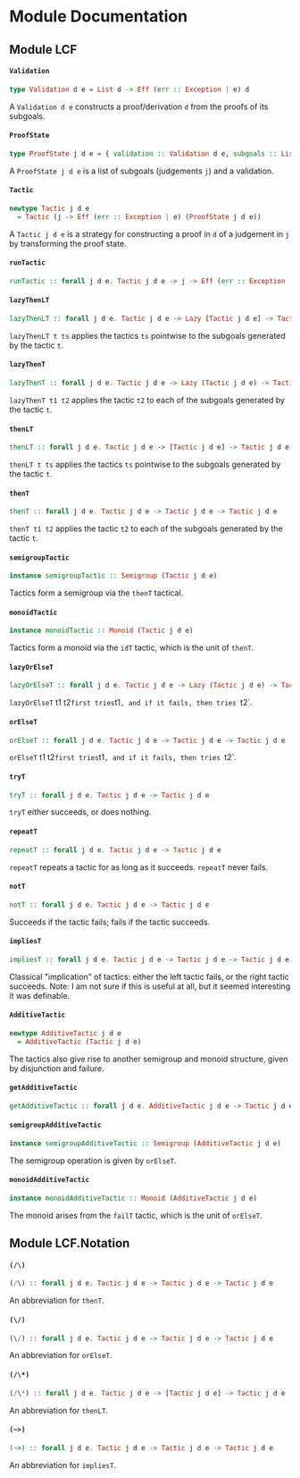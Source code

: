 # Module Documentation

## Module LCF

#### `Validation`

``` purescript
type Validation d e = List d -> Eff (err :: Exception | e) d
```

A `Validation d e` constructs a proof/derivation `d` from the proofs of its subgoals.

#### `ProofState`

``` purescript
type ProofState j d e = { validation :: Validation d e, subgoals :: List j }
```

A `ProofState j d e` is a list of subgoals (judgements `j`) and a validation.

#### `Tactic`

``` purescript
newtype Tactic j d e
  = Tactic (j -> Eff (err :: Exception | e) (ProofState j d e))
```

A `Tactic j d e` is a strategy for constructing a proof in `d` of a judgement in `j` by transforming the proof state.

#### `runTactic`

``` purescript
runTactic :: forall j d e. Tactic j d e -> j -> Eff (err :: Exception | e) (ProofState j d e)
```


#### `lazyThenLT`

``` purescript
lazyThenLT :: forall j d e. Tactic j d e -> Lazy [Tactic j d e] -> Tactic j d e
```

`lazyThenLT t ts` applies the tactics `ts` pointwise to the subgoals generated by the tactic `t`.

#### `lazyThenT`

``` purescript
lazyThenT :: forall j d e. Tactic j d e -> Lazy (Tactic j d e) -> Tactic j d e
```

`lazyThenT t1 t2` applies the tactic `t2` to each of the subgoals generated by the tactic `t`.

#### `thenLT`

``` purescript
thenLT :: forall j d e. Tactic j d e -> [Tactic j d e] -> Tactic j d e
```

`thenLT t ts` applies the tactics `ts` pointwise to the subgoals generated by the tactic `t`.

#### `thenT`

``` purescript
thenT :: forall j d e. Tactic j d e -> Tactic j d e -> Tactic j d e
```

`thenT t1 t2` applies the tactic `t2` to each of the subgoals generated by the tactic `t`.

#### `semigroupTactic`

``` purescript
instance semigroupTactic :: Semigroup (Tactic j d e)
```

Tactics form a semigroup via the `thenT` tactical.

#### `monoidTactic`

``` purescript
instance monoidTactic :: Monoid (Tactic j d e)
```

Tactics form a monoid via the `idT` tactic, which is the unit of `thenT`.

#### `lazyOrElseT`

``` purescript
lazyOrElseT :: forall j d e. Tactic j d e -> Lazy (Tactic j d e) -> Tactic j d e
```

`lazyOrElseT` t1 t2` first tries `t1`, and if it fails, then tries `t2`.

#### `orElseT`

``` purescript
orElseT :: forall j d e. Tactic j d e -> Tactic j d e -> Tactic j d e
```

`orElseT` t1 t2` first tries `t1`, and if it fails, then tries `t2`.

#### `tryT`

``` purescript
tryT :: forall j d e. Tactic j d e -> Tactic j d e
```

`tryT` either succeeds, or does nothing.

#### `repeatT`

``` purescript
repeatT :: forall j d e. Tactic j d e -> Tactic j d e
```

`repeatT` repeats a tactic for as long as it succeeds. `repeatT` never fails.

#### `notT`

``` purescript
notT :: forall j d e. Tactic j d e -> Tactic j d e
```

Succeeds if the tactic fails; fails if the tactic succeeds.

#### `impliesT`

``` purescript
impliesT :: forall j d e. Tactic j d e -> Tactic j d e -> Tactic j d e
```

Classical "implication" of tactics: either the left tactic fails, or the right tactic succeeds. Note: I am not sure if this is useful at all, but it seemed interesting it was definable.

#### `AdditiveTactic`

``` purescript
newtype AdditiveTactic j d e
  = AdditiveTactic (Tactic j d e)
```

The tactics also give rise to another semigroup and monoid structure, given by disjunction and failure.

#### `getAdditiveTactic`

``` purescript
getAdditiveTactic :: forall j d e. AdditiveTactic j d e -> Tactic j d e
```


#### `semigroupAdditiveTactic`

``` purescript
instance semigroupAdditiveTactic :: Semigroup (AdditiveTactic j d e)
```

The semigroup operation is given by `orElseT`.

#### `monoidAdditiveTactic`

``` purescript
instance monoidAdditiveTactic :: Monoid (AdditiveTactic j d e)
```

The monoid arises from the `failT` tactic, which is the unit of `orElseT`.


## Module LCF.Notation

#### `(/\)`

``` purescript
(/\) :: forall j d e. Tactic j d e -> Tactic j d e -> Tactic j d e
```

An abbreviation for `thenT`.

#### `(\/)`

``` purescript
(\/) :: forall j d e. Tactic j d e -> Tactic j d e -> Tactic j d e
```

An abbreviation for `orElseT`.

#### `(/\*)`

``` purescript
(/\*) :: forall j d e. Tactic j d e -> [Tactic j d e] -> Tactic j d e
```

An abbreviation for `thenLT`.

#### `(~>)`

``` purescript
(~>) :: forall j d e. Tactic j d e -> Tactic j d e -> Tactic j d e
```

An abbreviation for `impliesT`.



